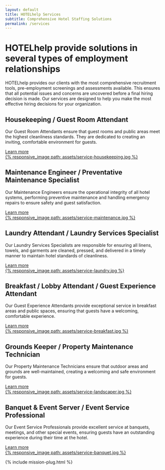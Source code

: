 ```yaml
---
layout: default
title: HOTELhelp Services
subtitle: Comprehensive Hotel Staffing Solutions
permalink: /services
---
```


<div id="services" class="plus-tile-tx pb-3">
	<div class="container thiner pt-1 pb-2 px-0 mb-2 px-sm-1 center">
		<!-- <pre>Trusted & Dependent</pre> -->
		<h1 class="mt-0">HOTELhelp provide solutions in several types of employment relationships</h1>
		<p>HOTELhelp provides our clients with the most comprehensive recruitment tools, pre-employment screenings and assessments available. This ensures that all potential issues and concerns are uncovered before a final hiring decision is made. Our services are designed to help you make the most effective hiring decisions for your organization.</p>
	</div>
	<div class="service-item container thin">
		<div class="flex fx-apart fx-wrap pt-0">
			<div class="service-info fx-item-2 fx-item-sm-1 pb-3">
				<h2>Housekeeping / Guest Room Attendant</h2>
				<p class="pb-1">Our Guest Room Attendants ensure that guest rooms and public areas meet the highest cleanliness standards. They are dedicated to creating an inviting, comfortable environment for guests.</p>
				<a href="/services/hotel-help-housekeeping" class="btn">Learn more</a>
			</div>
			<div class="service-img fx-item-2 fx-item-sm-1">
				 <a href="/services/hotel-help-housekeeping">
					<div class="border-offset padding-none">
						{% responsive_image path: assets/service-housekeeping.jpg %}
					</div>
				</a>
			</div>
		</div>
	</div>
	<div class="service-item container thin">
		<div class="flex fx-apart fx-wrap pt-0">
			<div class="service-info fx-item-2 fx-item-sm-1 pb-3">
				<h2>Maintenance Engineer / Preventative Maintenance Specialist</h2>
				<p class="pb-1">Our Maintenance Engineers ensure the operational integrity of all hotel systems, performing preventive maintenance and handling emergency repairs to ensure safety and guest satisfaction.</p>
				<a href="/services/hotel-help-maintenance" class="btn">Learn more</a>
			</div>
			<div class="service-img fx-item-2 fx-item-sm-1">
				<a href="/services/hotel-help-maintenance">
					<div class="border-offset padding-none">
						{% responsive_image path: assets/service-maintenance.jpg %}
					</div>
				</a>
			</div>
		</div>
	</div>
	<div class="service-item container thin">
		<div class="flex fx-apart fx-wrap pt-0">
			<div class="service-info fx-item-2 fx-item-sm-1 pb-3">
				<h2>Laundry Attendant / Laundry Services Specialist</h2>
				<p class="pb-1">Our Laundry Services Specialists are responsible for ensuring all linens, towels, and garments are cleaned, pressed, and delivered in a timely manner to maintain hotel standards of cleanliness.</p>
				<a href="/services/hotel-help-laundry" class="btn">Learn more</a>
			</div>
			<div class="service-img fx-item-2 fx-item-sm-1">
				<a href="/services/hotel-help-laundry">
					<div class="border-offset padding-none">
						{% responsive_image path: assets/service-laundry.jpg %}
					</div>
				</a>
			</div>
		</div>
	</div>
	<div class="service-item container thin">
		<div class="flex fx-apart fx-wrap pt-0">
			<div class="service-info fx-item-2 fx-item-sm-1 pb-3">
				<h2>Breakfast / Lobby Attendant / Guest Experience Attendant</h2>
				<p class="pb-1">Our Guest Experience Attendants provide exceptional service in breakfast areas and public spaces, ensuring that guests have a welcoming, comfortable experience.</p>
				<a href="/services/hotel-help-lobby-breakfast" class="btn">Learn more</a>
			</div>
			<div class="service-img fx-item-2 fx-item-sm-1">
				<a href="/services/hotel-help-lobby-breakfast">
					<div class="border-offset padding-none">
						{% responsive_image path: assets/service-breakfast.jpg %}
					</div>
				</a>
			</div>
		</div>
	</div>
	<div class="service-item container thin">
		<div class="flex fx-apart fx-wrap pt-0">
			<div class="service-info fx-item-2 fx-item-sm-1 pb-3">
				<h2>Grounds Keeper / Property Maintenance Technician</h2>
				<p class="pb-1">Our Property Maintenance Technicians ensure that outdoor areas and grounds are well-maintained, creating a welcoming and safe environment for guests.</p>
				<a href="/services/hotel-help-grounds" class="btn">Learn more</a>
			</div>
			<div class="service-img fx-item-2 fx-item-sm-1">
				<a href="/services/hotel-help-grounds">
					<div class="border-offset padding-none">
						{% responsive_image path: assets/service-landscaper.jpg %}
					</div>
				</a>
			</div>
		</div>
	</div>
	<div class="service-item container thin">
		<div class="flex fx-apart fx-wrap pt-0">
			<div class="service-info fx-item-2 fx-item-sm-1 pb-3">
				<h2>Banquet & Event Server / Event Service Professional</h2>
				<p class="pb-1">Our Event Service Professionals provide excellent service at banquets, meetings, and other special events, ensuring guests have an outstanding experience during their time at the hotel.</p>
				<a href="/services/hotel-help-banquet" class="btn">Learn more</a>
			</div>
			<div class="service-img fx-item-2 fx-item-sm-1">
				<a href="/services/hotel-help-banquet">
					<div class="border-offset padding-none">
						{% responsive_image path: assets/service-banquet.jpg %}
					</div>
				</a>
			</div>
		</div>
	</div>
	<!-- <div class="service-item container thin">
		<div class="flex fx-apart fx-wrap pt-0">
			<div class="service-info fx-item-2 fx-item-sm-1 pb-3">
				<h2>Bartender / Beverage Service Specialist</h2>
				<p class="pb-1">Our Beverage Service Specialists serve guests with a wide range of drinks, ensuring that each cocktail or beverage is served with professionalism and flair.</p>
				<a href="/services/hotel-help-bartender" class="btn">Learn more</a>
			</div>
			<div class="service-img fx-item-2 fx-item-sm-1">
				<a href="/services/hotel-help-bartender">
					<div class="border-offset padding-none">
						{% responsive_image path: assets/service-bartender.jpg %}
					</div>
				</a>
			</div>
		</div>
	</div> -->
</div>

{% include mission-plug.html %}

<!-- {% include featured-cases.html %} -->
